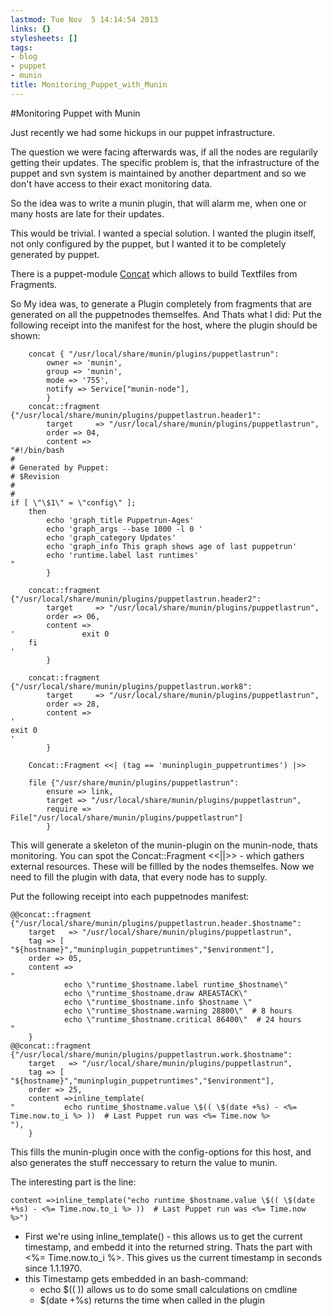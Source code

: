 ```yaml
---
lastmod: Tue Nov  5 14:14:54 2013
links: {}
stylesheets: []
tags:
- blog
- puppet
- munin
title: Monitoring_Puppet_with_Munin
---
```



#Monitoring Puppet with Munin

Just recently we had some hickups in our puppet infrastructure.

The question we were facing afterwards was, if all the nodes are regularily getting their updates.
The specific problem is, that the infrastructure of the puppet and svn system is maintained by another
department and so we don't have access to their exact monitoring data.

So the idea was to write a munin plugin, that will alarm me, when one or many hosts are late for their updates.

This would be trivial. I wanted a special solution.
I wanted the plugin itself, not only configured by the puppet, but I wanted it to be completely generated by puppet.

There is a puppet-module [Concat](https://github.com/ripienaar/puppet-concat) which allows to build Textfiles from Fragments.

So My idea was, to generate a Plugin completely from fragments that are generated on all the puppetnodes themselfes.
And Thats what I did: 
Put the following receipt into the manifest for the host, where the plugin should be shown:

		concat { "/usr/local/share/munin/plugins/puppetlastrun":
			owner => 'munin',
			group => 'munin',
			mode => '755',
			notify => Service["munin-node"],
			}
		concat::fragment {"/usr/local/share/munin/plugins/puppetlastrun.header1":
			target     => "/usr/local/share/munin/plugins/puppetlastrun",
			order => 04,
			content =>
	"#!/bin/bash
	#
	# Generated by Puppet:
	# $Revision
	#
	#
	if [ \"\$1\" = \"config\" ]; 
		then
			echo 'graph_title Puppetrun-Ages'
			echo 'graph_args --base 1000 -l 0 '
			echo 'graph_category Updates'
			echo 'graph_info This graph shows age of last puppetrun'
			echo 'runtime.label last runtimes'
	"
			}

		concat::fragment {"/usr/local/share/munin/plugins/puppetlastrun.header2":
			target     => "/usr/local/share/munin/plugins/puppetlastrun",
			order => 06,
			content =>
	'				exit 0
		fi
	'
			}

		concat::fragment {"/usr/local/share/munin/plugins/puppetlastrun.work8":
			target     => "/usr/local/share/munin/plugins/puppetlastrun",
			order => 28,
			content =>
	'
	exit 0
	'
			}

		Concat::Fragment <<| (tag == 'muninplugin_puppetruntimes') |>>

		file {"/usr/share/munin/plugins/puppetlastrun":
			ensure => link,
			target => "/usr/local/share/munin/plugins/puppetlastrun",
			require	=> File["/usr/local/share/munin/plugins/puppetlastrun"]
			}

This will generate a skeleton of the munin-plugin on the munin-node, thats monitoring.
You can spot the Concat::Fragment <<||>> -  which gathers external resources. These
will be fillled by the nodes themselfes.
Now we need to fill the plugin with data, that every node has to supply. 

Put the following receipt into each puppetnodes manifest:

	@@concat::fragment {"/usr/local/share/munin/plugins/puppetlastrun.header.$hostname":
		target   => "/usr/local/share/munin/plugins/puppetlastrun",
		tag => [ "${hostname}","muninplugin_puppetruntimes","$environment"],
		order => 05,
		content =>
	"
				echo \"runtime_$hostname.label runtime_$hostname\"
				echo \"runtime_$hostname.draw AREASTACK\"
				echo \"runtime_$hostname.info $hostname \"
				echo \"runtime_$hostname.warning 28800\"  # 8 hours
				echo \"runtime_$hostname.critical 86400\"  # 24 hours
	"
		}
	@@concat::fragment {"/usr/local/share/munin/plugins/puppetlastrun.work.$hostname":
		target   => "/usr/local/share/munin/plugins/puppetlastrun",
		tag => [ "${hostname}","muninplugin_puppetruntimes","$environment"],
		order => 25,
		content =>inline_template(
	"			echo runtime_$hostname.value \$(( \$(date +%s) - <%= Time.now.to_i %> ))  # Last Puppet run was <%= Time.now %>
	"),
		}


This fills the munin-plugin once with the config-options for this host, and also generates the stuff neccessary to return the value to munin.

The interesting part is the line:

	content =>inline_template("echo runtime_$hostname.value \$(( \$(date +%s) - <%= Time.now.to_i %> ))  # Last Puppet run was <%= Time.now %>")

   - First we're using inline_template() - this allows us to get the current timestamp, and embedd it into the returned string. 
Thats the part with <%= Time.now.to_i %>. This gives us the current timestamp in seconds since 1.1.1970.
   - this Timestamp gets embedded in an bash-command: 
      - echo $(( )) allows us to do some small calculations on cmdline
      - $(date +%s) returns the time when called in the plugin


